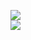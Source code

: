 [![](https://img.shields.io/badge/Made%20With-Github%20Spray-lightgrey.svg?style=for-the-badge&logo=github)](https://github.com/Annihil/github-spray#13424)  
[![](https://i.imgur.com/2DrTn0Z.gif)](https://github.com/Annihil/github-spray)